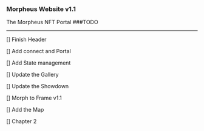 ### Morpheus Website v1.1
The Morpheus NFT Portal
###TODO

------
[] Finish Header

[] Add connect and Portal

[] Add State management

[] Update the Gallery

[] Update the Showdown

[] Morph to Frame v1.1

[] Add the Map

[] Chapter 2